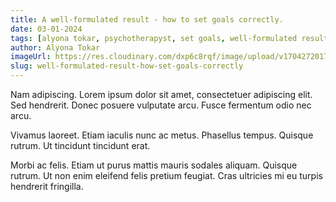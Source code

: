 ```yaml
---
title: A well-formulated result - how to set goals correctly.
date: 03-01-2024
tags: [alyona tokar, psychotherapyst, set goals, well-formulated result]
author: Alyona Tokar
imageUrl: https://res.cloudinary.com/dxp6c8rqf/image/upload/v1704272017/article-1_ug4jrw.png
slug: well-formulated-result-how-set-goals-correctly
---
```


Nam adipiscing. Lorem ipsum dolor sit amet, consectetuer adipiscing elit. Sed hendrerit. Donec posuere vulputate arcu. Fusce fermentum odio nec arcu.

Vivamus laoreet. Etiam iaculis nunc ac metus. Phasellus tempus. Quisque rutrum. Ut tincidunt tincidunt erat.

Morbi ac felis. Etiam ut purus mattis mauris sodales aliquam. Quisque rutrum. Ut non enim eleifend felis pretium feugiat. Cras ultricies mi eu turpis hendrerit fringilla.